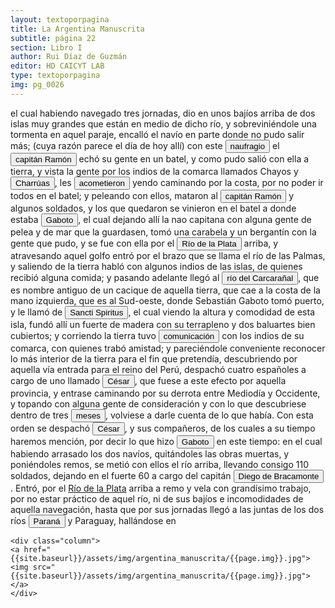 ```yaml
---
layout: textoporpagina
title: La Argentina Manuscrita
subtitle: página 22
section: Libro I
author: Rui Díaz de Guzmán
editor: HD CAICYT LAB
type: textoporpagina
img: pg_0026
---
```


<div class="row">
    <div class="column">
el cual habiendo navegado tres jornadas, dio en unos bajíos arriba de dos islas muy grandes que están en medio de dicho río, y sobreviniéndole una tormenta en aquel paraje, encalló el navío en parte donde no pudo salir más; (cuya razón parece el día de hoy allí) con este <button class="balloon" data-balloon-pos="up" data-balloon-length="large" data-balloon="No hay registro de este naufragio.">naufragio</button> el <button class="balloon" data-balloon-pos="up" data-balloon-length="large" data-balloon="Juan Álvarez Ramón.">capitán Ramón</button> echó su gente en un batel, y como pudo salió con ella a tierra, y vista la gente por los indios de la comarca llamados Chayos y <button class="balloon" data-balloon-pos="up" data-balloon-length="large" data-balloon="Los charrúas constituían una sociedad de cazadores-recoletores que habitaban en los actuales territorios de Uruguay. Bibliografía: Politis, Gustavo G., &quot;The Pampas and the Campos of South America&quot;, en Silverman, Helaine; Isbell, William H. (eds.), Handbook of South American Archaeology, Nueva York, Springer, 2008, pp. 235-260.">Charrúas</button>, les <button class="balloon" data-balloon-pos="up" data-balloon-length="large" data-balloon="Estas primeras exploraciones fueron siguiendo el río Uruguay hasta el río Negro, donde se registraron varios incidentes con los indios donde muerieron variso hombres.">acometieron</button> yendo caminando por la costa, por no poder ir todos en el batel; y peleando con ellos, mataron al <button class="balloon" data-balloon-pos="up" data-balloon-length="large" data-balloon="Juan Álvarez Ramón.">capitán Ramón</button> y algunos soldados, y los que quedaron se vinieron en el batel a donde estaba <button class="balloon" data-balloon-pos="up" data-balloon-length="large" data-balloon="Sebastián Caboto (1477-1557) fue, como su padre Juan, un piloto y explorador que sirvió a las coronas de España e Inglaterra. Entró al servicio de esta última en 1518 como piloto mayor y bajo sus auspicios realizó el viaje que lo llevaría a explorar el Río de Solís. Si bien el propósito inicial de su expedición de 1526 era repetir la circunnavegación de Magallanes (tal y como consta en la capitulación que firmó con Carlos I), Caboto decidió alterar el rumbo de su armada atraído por las noticias recolectadas en la costa brasileña, que indicaban la existencia de una sierra argentífera remontando el río austral. Caboto y sus tripulantes exploraron la región hasta entrado 1529, cuando los ataques de los indios, los dudosos resultados de sus exploraciones y la falta de bastimentos lo obligarona  a abandonar el Río de Solís. Bibliografía: Medina, José Toribio, El Veneciano Sebastián Gaboto al servicio de España. Dos Tomos, Santiago de Chile, Imprenta y Encuadernación Universitaria, 1908.">Gaboto</button>, el cual dejando allí la nao capitana con alguna gente de pelea y de mar que la guardasen, tomó una carabela y un bergantín con la gente que pudo, y se fue con ella por el <a href="https://recogito.pelagios.org/document/wzqxhk0h3vpikm/part/1/edit#84992b82-06e6-4e6b-ab50-085617ded248" target="_blank"><button class="balloon" data-balloon-pos="up" data-balloon-length="large" data-balloon="Remontó el Paraná.">Río de la Plata</button></a> arriba, y atravesando aquel golfo entró por el brazo que se llama el río de las Palmas, y saliendo de la tierra habló con algunos indios de las islas, de quienes recibió alguna comida; y pasando adelante llegó al <button class="balloon" data-balloon-pos="up" data-balloon-length="large" data-balloon="Se refiere al río Carcarañá">río del Carcarañal</button>, que es nombre antiguo de un cacique de aquella tierra, que cae a la costa de la mano izquierda, que es al Sud-oeste, donde Sebastián Gaboto tomó puerto, y le llamó de <button class="balloon" data-balloon-pos="up" data-balloon-length="large" data-balloon="El fuerte fuerte fue establecido en la confluencia de los ríos Caracarañá y Coronda en mayo de 1527. El fuerte fue la base de las exploraciones de Caboto hasta que fue destruido por un ataque de los nativos en septiembre de 1529. Si el piloto mayor no se hallaba en él, quien quedaba a su mando era Gregorio Caro.">Sancti Spiritus</button>, el cual viendo la altura y comodidad de esta isla, fundó allí un fuerte de madera con su terrapleno y dos baluartes bien cubiertos; y corriendo la tierra tuvo <button class="balloon" data-balloon-pos="up" data-balloon-length="large" data-balloon="En efecto, en Sancti Spiritus los expedicionarios europeos tomaron contacto con querandías, chaná-timbúes y guaraníes, quienes se acercaban al fuerte a intercambiar alimentos por diversas mercancías.">comunicación</button> con los indios de su comarca, con quienes trabó amistad; y pareciéndole conveniente reconocer lo más interior de la tierra para el fin que pretendía, descubriendo por aquella vía entrada para el reino del Perú, despachó cuatro españoles a cargo de uno llamado <button class="balloon" data-balloon-pos="up" data-balloon-length="large" data-balloon="Francisco César. Caboto autorizó al capitán Francisco César a realizar una expedición por tierra hacia el oeste acompañado por quince hombres. Esta ruta, que según los querandíes con los que entraron en contacto en las inmediaciones de Sancti Spiritus los llevaría a la Sierra de la Plata, había sido desaconsejada por ellos dado que no había fuentes de agua. La expedición de Francisco César habría tenido lugar recién a principios de 1529 y daría origen a la leyenda de la Ciudad de los Césares. Bibliografía: Gandía, Enrique de, Historia crítica de los mitos de la conquista de América, Buenos Aires y Madrid, Juan Roldán y Cía, 1929, pp. 250-253; Guérin, Miguel Alberto, &quot;La organización inicial del espacio rioplatense&quot;, en Tandeter, Enrique (dir.), Nueva Historia Argentina. Tomo 2: La Sociedad Colonial, Buenos Aires, Sudamericana, 2000, pp.p. 28; Tieffemberg, Silvia, &quot;Derroteros y viajes a la ciudad encantada de los Césares. Relatos y constelaciones&quot;, en Anales de Literatura Chilena, vol. 16, núm. 23, 2014, pp. 13-27.">César</button>, que fuese a este efecto por aquella provincia, y entrase caminando por su derrota entre Mediodía y Occidente, y topando con alguna gente de consideración y con lo que descubriese dentro de tres <button class="balloon" data-balloon-pos="up" data-balloon-length="large" data-balloon="La expedición sólo se habría extendido por un par de semanas.">meses</button>, volviese a darle cuenta de lo que había. Con esta orden se despachó <button class="balloon" data-balloon-pos="up" data-balloon-length="large" data-balloon="Francisco César. Caboto autorizó al capitán Francisco César a realizar una expedición por tierra hacia el oeste acompañado por quince hombres. Esta ruta, que según los querandíes con los que entraron en contacto en las inmediaciones de Sancti Spiritus los llevaría a la Sierra de la Plata, había sido desaconsejada por ellos dado que no había fuentes de agua. La expedición de Francisco César habría tenido lugar recién a principios de 1529 y daría origen a la leyenda de la Ciudad de los Césares. Bibliografía: Gandía, Enrique de, Historia crítica de los mitos de la conquista de América, Buenos Aires y Madrid, Juan Roldán y Cía, 1929, pp. 250-253; Guérin, Miguel Alberto, &quot;La organización inicial del espacio rioplatense&quot;, en Tandeter, Enrique (dir.), Nueva Historia Argentina. Tomo 2: La Sociedad Colonial, Buenos Aires, Sudamericana, 2000, pp.p. 28; Tieffemberg, Silvia, &quot;Derroteros y viajes a la ciudad encantada de los Césares. Relatos y constelaciones&quot;, en Anales de Literatura Chilena, vol. 16, núm. 23, 2014, pp. 13-27.">César</button>, y sus compañeros, de los cuales a su tiempo haremos mención, por decir lo que hizo <button class="balloon" data-balloon-pos="up" data-balloon-length="large" data-balloon="Sebastián Caboto (1477-1557) fue, como su padre Juan, un piloto y explorador que sirvió a las coronas de España e Inglaterra. Entró al servicio de esta última en 1518 como piloto mayor y bajo sus auspicios realizó el viaje que lo llevaría a explorar el Río de Solís. Si bien el propósito inicial de su expedición de 1526 era repetir la circunnavegación de Magallanes (tal y como consta en la capitulación que firmó con Carlos I), Caboto decidió alterar el rumbo de su armada atraído por las noticias recolectadas en la costa brasileña, que indicaban la existencia de una sierra argentífera remontando el río austral. Caboto y sus tripulantes exploraron la región hasta entrado 1529, cuando los ataques de los indios, los dudosos resultados de sus exploraciones y la falta de bastimentos lo obligarona  a abandonar el Río de Solís. Bibliografía: Medina, José Toribio, El Veneciano Sebastián Gaboto al servicio de España. Dos Tomos, Santiago de Chile, Imprenta y Encuadernación Universitaria, 1908.">Gaboto</button> en este tiempo: en el cual habiendo arrasado los dos navíos, quitándoles las obras muertas, y poniéndoles remos, se metió con ellos el río arriba, llevando consigo 110 soldados, dejando en el fuerte 60 a cargo del capitán <button class="balloon" data-balloon-pos="up" data-balloon-length="large" data-balloon="En la documentación contemporánea, es siempre Gregorio Caro quien aparece a cargo de Sancti Spiritus.">Diego de Bracamonte</button>. Entró, por el <a href="https://recogito.pelagios.org/document/wzqxhk0h3vpikm/part/1/edit#e0624404-56e6-4c8a-8da3-0244df235294" target="_blank">Río de la Plata</a> arriba a remo y vela con grandísimo trabajo, por no estar práctico de aquel río, ni de sus bajíos e incomodidades de aquella navegación, hasta que por sus jornadas llegó a las juntas de los dos ríos <a href="https://recogito.pelagios.org/document/wzqxhk0h3vpikm/part/1/edit#73f84e21-f7af-424f-a95f-4fc4e684f48f" target="_blank"><button class="balloon" data-balloon-pos="up" data-balloon-length="large" data-balloon="Se refiere al Río Paraná.">Paraná</button></a> y Paraguay, hallándose en     </div>

    <div class="column">
    <a href="{{site.baseurl}}/assets/img/argentina_manuscrita/{{page.img}}.jpg"><img src="{{site.baseurl}}/assets/img/argentina_manuscrita/{{page.img}}.jpg"></a>
    </div>
</div>